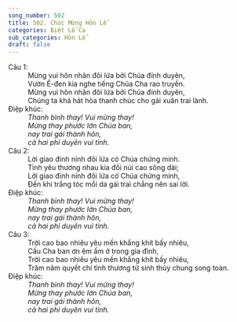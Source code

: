 ```yaml
---
song_number: 502
title: 502. Chúc Mừng Hôn Lễ
categories: Biệt Lễ Ca
sub_categories: Hôn Lễ
draft: false
---
```

<dl><dt>Câu 1:</dt><dd data-verse="1">Mừng vui hôn nhân đôi lứa bởi Chúa đính duyên, <br/>Vườn Ê-đen kia nghe tiếng Chúa Cha rao truyền. <br/>Mừng vui hôn nhân đôi lứa bởi Chúa đính duyên, <br/>Chúng ta khá hát hòa thanh chúc cho gái xuân trai lành. </dd><dt>Điệp khúc:</dt><dd data-chorus="1"><em> Thanh bình thay! Vui mừng thay! <br/>Mừng thay phước lớn Chúa ban, <br/>nay trai gái thành hôn, <br/>cả hai phỉ duyên vui tình. </em></dd><dt>Câu 2:</dt><dd data-verse="2">Lời giao đinh ninh đôi lứa có Chúa chứng minh. <br/>Tình yêu thương nhau kia đối núi cao sông dài; <br/>Lời giao đinh ninh đôi lứa có Chúa chứng minh, <br/>Đến khi trắng tóc mồi da gái trai chẳng nên sai lời. </dd><dt>Điệp khúc:</dt><dd data-chorus="1"><em> Thanh bình thay! Vui mừng thay! <br/>Mừng thay phước lớn Chúa ban, <br/>nay trai gái thành hôn, <br/>cả hai phỉ duyên vui tình. </em></dd><dt>Câu 3:</dt><dd data-verse="3">Trời cao bao nhiêu yêu mến khắng khít bấy nhiêu, <br/>Cầu Cha ban ơn êm ấm ở trong gia đình, <br/>Trời cao bao nhiêu yêu mến khắng khít bấy nhiêu, <br/>Trăm năm quyết chí tình thương tử sinh thủy chung song toàn. </dd><dt>Điệp khúc:</dt><dd data-chorus="1"><em> Thanh bình thay! Vui mừng thay! <br/>Mừng thay phước lớn Chúa ban, <br/>nay trai gái thành hôn, <br/>cả hai phỉ duyên vui tình. </em></dd></dl>